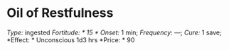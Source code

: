 ﻿---
name: Oil of Restfulness
type: ingested
fortitude: 15
onset: 1 min
frequency: —
effect:
  "Unconscious 1d3 hrs"
cure: 1 save
price: 90
---

# Oil of Restfulness
 *Type:* ingested
*Fortitude: * 15 * Onset:* 1 min;  *Frequency*: —;  *Cure:* 1 save; 
*Effect: * Unconscious 1d3 hrs
*Price: * 90